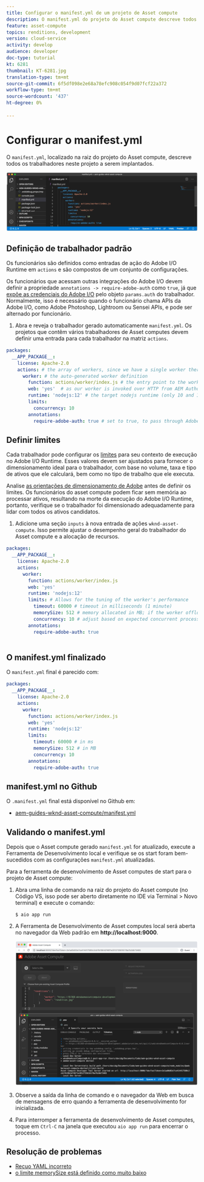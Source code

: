 ```yaml
---
title: Configurar o manifest.yml de um projeto de Asset compute
description: O manifest.yml do projeto do Asset compute descreve todos os trabalhadores neste projeto a serem implantados.
feature: asset-compute
topics: renditions, development
version: cloud-service
activity: develop
audience: developer
doc-type: tutorial
kt: 6281
thumbnail: KT-6281.jpg
translation-type: tm+mt
source-git-commit: 6f5df098e2e68a78efc908c054f9d07fcf22a372
workflow-type: tm+mt
source-wordcount: '437'
ht-degree: 0%

---
```



# Configurar o manifest.yml

O `manifest.yml`, localizado na raiz do projeto do Asset compute, descreve todos os trabalhadores neste projeto a serem implantados.

![manifest.yml](./assets/manifest/manifest.png)

## Definição de trabalhador padrão

Os funcionários são definidos como entradas de ação do Adobe I/O Runtime em `actions` e são compostos de um conjunto de configurações.

Os funcionários que acessam outras integrações do Adobe I/O devem definir a propriedade `annotations -> require-adobe-auth` como `true`, já que [expõe as credenciais do Adobe I/O](https://docs.adobe.com/content/help/en/asset-compute/using/extend/develop-custom-application.html#access-adobe-apis) pelo objeto `params.auth` do trabalhador. Normalmente, isso é necessário quando o funcionário chama APIs da Adobe I/O, como Adobe Photoshop, Lightroom ou Sensei APIs, e pode ser alternado por funcionário.

1. Abra e reveja o trabalhador gerado automaticamente `manifest.yml`. Os projetos que contêm vários trabalhadores de Asset computes devem definir uma entrada para cada trabalhador na matriz `actions`.

```yml
packages:
  __APP_PACKAGE__:
    license: Apache-2.0
    actions: # the array of workers, since we have a single worker there is only one entry beneath actions
      worker: # the auto-generated worker definition
        function: actions/worker/index.js # the entry point to the worker 
        web: 'yes'  # as our worker is invoked over HTTP from AEM Author service
        runtime: 'nodejs:12' # the target nodejs runtime (only 10 and 12 are supported)
        limits:
          concurrency: 10
        annotations:
          require-adobe-auth: true # set to true, to pass through Adobe I/O access token/client id via params.auth in the worker, typically required when the worker calls out to Adobe I/O APIs such as the Adobe Photoshop, Lightroom or Sensei APIs.
```

## Definir limites

Cada trabalhador pode configurar os [limites](https://www.adobe.io/apis/experienceplatform/runtime/docs.html#!adobedocs/adobeio-runtime/master/guides/system_settings.md) para seu contexto de execução no Adobe I/O Runtime. Esses valores devem ser ajustados para fornecer o dimensionamento ideal para o trabalhador, com base no volume, taxa e tipo de ativos que ele calculará, bem como no tipo de trabalho que ele executa.

Analise [as orientações de dimensionamento de Adobe](https://docs.adobe.com/content/help/en/asset-compute/using/extend/develop-custom-application.html#sizing-workers) antes de definir os limites. Os funcionários do asset compute podem ficar sem memória ao processar ativos, resultando na morte da execução do Adobe I/O Runtime, portanto, verifique se o trabalhador foi dimensionado adequadamente para lidar com todos os ativos candidatos.

1. Adicione uma seção `inputs` à nova entrada de ações `wknd-asset-compute`. Isso permite ajustar o desempenho geral do trabalhador do Asset compute e a alocação de recursos.

```yml
packages:
  __APP_PACKAGE__:
    license: Apache-2.0
    actions: 
      worker:
        function: actions/worker/index.js 
        web: 'yes' 
        runtime: 'nodejs:12'
        limits: # Allows for the tuning of the worker's performance
          timeout: 60000 # timeout in milliseconds (1 minute)
          memorySize: 512 # memory allocated in MB; if the worker offloads heavy computational work to other Web services this number can be reduced
          concurrency: 10 # adjust based on expected concurrent processing and timeout 
        annotations:
          require-adobe-auth: true
           
```

## O manifest.yml finalizado

O `manifest.yml` final é parecido com:

```yml
packages:
  __APP_PACKAGE__:
    license: Apache-2.0
    actions: 
      worker:
        function: actions/worker/index.js 
        web: 'yes' 
        runtime: 'nodejs:12'
        limits:
          timeout: 60000 # in ms
          memorySize: 512 # in MB
          concurrency: 10 
        annotations:
          require-adobe-auth: true
```

## manifest.yml no Github

O `.manifest.yml` final está disponível no Github em:

+ [aem-guides-wknd-asset-compute/manifest.yml](https://github.com/adobe/aem-guides-wknd-asset-compute/blob/master/manifest.yml)


## Validando o manifest.yml

Depois que o Asset compute gerado `manifest.yml` for atualizado, execute a Ferramenta de Desenvolvimento local e verifique se os start foram bem-sucedidos com as configurações `manifest.yml` atualizadas.

Para a ferramenta de desenvolvimento de Asset computes de start para o projeto de Asset compute:

1. Abra uma linha de comando na raiz do projeto do Asset compute (no Código VS, isso pode ser aberto diretamente no IDE via Terminal > Novo terminal) e execute o comando:

   ```
   $ aio app run
   ```

1. A Ferramenta de Desenvolvimento de Asset computes local será aberta no navegador da Web padrão em __http://localhost:9000__.

   ![execução do aplicativo no rádio](assets/environment-variables/aio-app-run.png)

1. Observe a saída da linha de comando e o navegador da Web em busca de mensagens de erro quando a ferramenta de desenvolvimento for inicializada.
1. Para interromper a ferramenta de desenvolvimento de Asset computes, toque em `Ctrl-C` na janela que executou `aio app run` para encerrar o processo.

## Resolução de problemas

+ [Recuo YAML incorreto](../troubleshooting.md#incorrect-yaml-indentation)
+ [o limite memorySize está definido como muito baixo](../troubleshooting.md#memorysize-limit-is-set-too-low)
